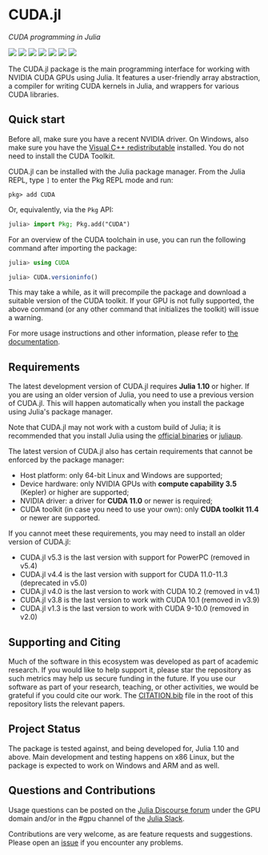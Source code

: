 # CUDA.jl

*CUDA programming in Julia*

[![][doi-img]][doi-url] [![][docs-stable-img]][docs-stable-url] [![][docs-dev-img]][docs-dev-url] [![][buildkite-img]][buildkite-url] [![][codecov-img]][codecov-url] [![][codespeed-trend-img]][codespeed-trend-url] [![][codespeed-chart-img]][codespeed-chart-url]

[doi-img]: https://zenodo.org/badge/doi/10.1109/TPDS.2018.2872064.svg
[doi-url]: https://ieeexplore.ieee.org/abstract/document/8471188

[docs-stable-img]: https://img.shields.io/badge/docs-stable-blue.svg
[docs-stable-url]: https://cuda.juliagpu.org/stable/

[docs-dev-img]: https://img.shields.io/badge/docs-dev-blue.svg
[docs-dev-url]: https://cuda.juliagpu.org/dev/

[buildkite-img]: https://badge.buildkite.com/27aaeb352a9420297ed2d30cb055ac383a399ea8f121599912.svg?branch=master
[buildkite-url]: https://buildkite.com/julialang/cuda-dot-jl

[codecov-img]: https://codecov.io/gh/JuliaGPU/CUDA.jl/branch/master/graph/badge.svg
[codecov-url]: https://codecov.io/gh/JuliaGPU/CUDA.jl

[codespeed-chart-img]: https://img.shields.io/badge/benchmarks-Chart-yellowgreen
[codespeed-chart-url]: https://speed.juliagpu.org/timeline/#/?exe=9,11&env=1&base=none&ben=grid&revs=50

[codespeed-trend-img]: https://img.shields.io/badge/benchmarks-Trend-yellowgreen
[codespeed-trend-url]: https://speed.juliagpu.org/changes/?exe=9&env=1&tre=50

The CUDA.jl package is the main programming interface for working with NVIDIA CUDA GPUs
using Julia. It features a user-friendly array abstraction, a compiler for writing CUDA
kernels in Julia, and wrappers for various CUDA libraries.


## Quick start

Before all, make sure you have a recent NVIDIA driver. On Windows, also make sure you have
the [Visual C++ redistributable](https://aka.ms/vs/16/release/vc_redist.x64.exe) installed.
You do not need to install the CUDA Toolkit.

CUDA.jl can be installed with the Julia package manager. From the Julia REPL, type `]` to
enter the Pkg REPL mode and run:

```
pkg> add CUDA
```

Or, equivalently, via the `Pkg` API:

```julia
julia> import Pkg; Pkg.add("CUDA")
```

For an overview of the CUDA toolchain in use, you can run the following command after
importing the package:

```julia
julia> using CUDA

julia> CUDA.versioninfo()
```

This may take a while, as it will precompile the package and download a suitable version of
the CUDA toolkit. If your GPU is not fully supported, the above command (or any other
command that initializes the toolkit) will issue a warning.

For more usage instructions and other information, please refer to [the
documentation](https://juliagpu.github.io/CUDA.jl/stable/).


## Requirements

The latest development version of CUDA.jl requires **Julia 1.10** or higher. If you are
using an older version of Julia, you need to use a previous version of CUDA.jl. This will
happen automatically when you install the package using Julia's package manager.

Note that CUDA.jl may not work with a custom build of Julia; it is recommended that you
install Julia using the [official binaries](https://julialang.org/downloads/) or
[juliaup](https://github.com/JuliaLang/juliaup).

The latest version of CUDA.jl also has certain requirements that cannot be enforced by the
package manager:

- Host platform: only 64-bit Linux and Windows are supported;
- Device hardware: only NVIDIA GPUs with **compute capability 3.5** (Kepler) or higher are
  supported;
- NVIDIA driver: a driver for **CUDA 11.0** or newer is required;
- CUDA toolkit (in case you need to use your own): only **CUDA toolkit 11.4** or newer are
  supported.

If you cannot meet these requirements, you may need to install an older version of CUDA.jl:

* CUDA.jl v5.3 is the last version with support for PowerPC (removed in v5.4)
* CUDA.jl v4.4 is the last version with support for CUDA 11.0-11.3 (deprecated in v5.0)
* CUDA.jl v4.0 is the last version to work with CUDA 10.2 (removed in v4.1)
* CUDA.jl v3.8 is the last version to work with CUDA 10.1 (removed in v3.9)
* CUDA.jl v1.3 is the last version to work with CUDA 9-10.0 (removed in v2.0)


## Supporting and Citing

Much of the software in this ecosystem was developed as part of academic research. If you
would like to help support it, please star the repository as such metrics may help us secure
funding in the future. If you use our software as part of your research, teaching, or other
activities, we would be grateful if you could cite our work. The
[CITATION.bib](https://github.com/JuliaGPU/CUDA.jl/blob/master/CITATION.bib) file in the
root of this repository lists the relevant papers.


## Project Status

The package is tested against, and being developed for, Julia 1.10 and above. Main
development and testing happens on x86 Linux, but the package is expected to work on
Windows and ARM and as well.


## Questions and Contributions

Usage questions can be posted on the [Julia Discourse
forum](https://discourse.julialang.org/c/domain/gpu) under the GPU domain and/or in the #gpu
channel of the [Julia Slack](https://julialang.org/community/).

Contributions are very welcome, as are feature requests and suggestions. Please open an
[issue](https://github.com/JuliaGPU/CUDA.jl/issues) if you encounter any problems.
